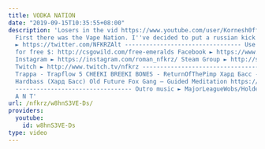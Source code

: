 ```yaml
---
title: VODKA NATION
date: "2019-09-15T10:35:55+08:00"
description: 'Losers in the vid https://www.youtube.com/user/Kornesh0ff https://www.instagram.com/justkislot/
  First there was the Vape Nation. I''ve decided to put a russian kick to it. Twitter
  ► https://twitter.com/NFKRZAlt --------------------------------- Use code "NFKRZ"
  for free $: http://csgowild.com/free-emeralds Facebook ► https://www.facebook.com/NFKRZ1
  Instagram ► https://instagram.com/roman_nfkrz/ Steam Group ► http://steamcommunity.com/groups/nfkrzgroup
  Twitch ► http://www.twitch.tv/nfkrz --------------------------------- Music: Yung
  Trappa - Trapflow 5 CHEEKI BREEKI BONES - ReturnOfThePimp Хард Басс - раз раз раз-это
  Hardbass (Хард Басс) Old Future Fox Gang – Guided Meditation https://soundcloud.com/jonoisbad/the-nfkrz-anthem-feat-russian-pig
  --------------------------------- Outro music ► MajorLeagueWobs/Holder - D I S T
  A N T'
url: /nfkrz/w8hnS3VE-Ds/
providers:
  youtube:
    id: w8hnS3VE-Ds
type: video
---
```

